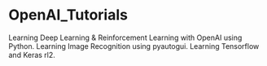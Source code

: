 # OpenAI_Tutorials
Learning Deep Learning &amp; Reinforcement Learning with OpenAI using Python.
Learning Image Recognition using pyautogui.
Learning Tensorflow and Keras rl2.
